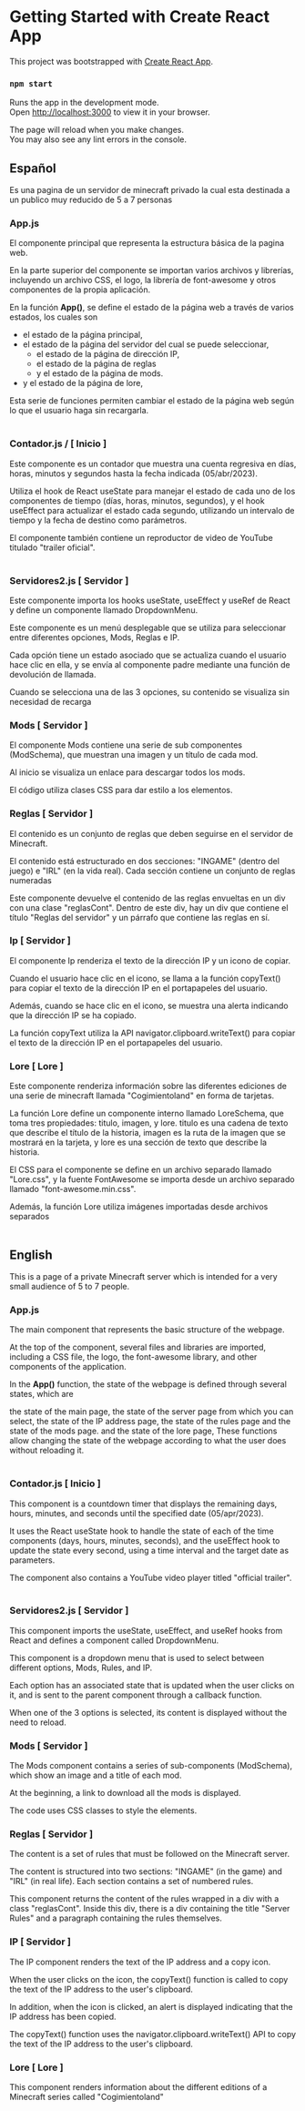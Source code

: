 # Getting Started with Create React App

This project was bootstrapped with [Create React App](https://github.com/facebook/create-react-app).

### `npm start`

Runs the app in the development mode.\
Open [http://localhost:3000](http://localhost:3000) to view it in your browser.

The page will reload when you make changes.\
You may also see any lint errors in the console.

## Español

Es una pagina de un servidor de minecraft privado la cual esta destinada a un publico muy reducido de 5 a 7 personas

### App.js

El componente principal que representa la estructura básica de la pagina web.

En la parte superior del componente se importan varios archivos y librerías, incluyendo un archivo CSS, el logo, la librería de font-awesome y otros componentes de la propia aplicación.

En la función **App()**, se define el estado de la página web a través de varios estados, los cuales son 
* el estado de la página principal, 
* el estado de la página del servidor del cual se puede seleccionar, 
    * el estado de la página de dirección IP, 
    * el estado de la página de reglas 
    * y el estado de la página de mods. 
* y el estado de la página de lore, 

Esta serie de funciones permiten cambiar el estado de la página web según lo que el usuario haga sin recargarla.
<br>
<br>

### Contador.js / [ Inicio ]

Este componente es un contador que muestra una cuenta regresiva en días, horas, minutos y segundos hasta la fecha indicada (05/abr/2023). 

Utiliza el hook de React useState para manejar el estado de cada uno de los componentes de tiempo (días, horas, minutos, segundos), y el hook useEffect para actualizar el estado cada segundo, utilizando un intervalo de tiempo y la fecha de destino como parámetros.

El componente también contiene un reproductor de video de YouTube titulado "trailer oficial".
<br>
<br>

### Servidores2.js [ Servidor ]

Este componente importa los hooks useState, useEffect y useRef de React y define un componente llamado DropdownMenu.

Este componente es un menú desplegable que se utiliza para seleccionar entre diferentes opciones, Mods, Reglas e IP. 


Cada opción tiene un estado asociado que se actualiza cuando el usuario hace clic en ella, y se envía al componente padre mediante una función de devolución de llamada.


Cuando se selecciona una de las 3 opciones, su contenido se visualiza sin necesidad de recarga

### Mods [ Servidor ]

El componente Mods contiene una serie de sub componentes (ModSchema), que muestran una imagen y un título de cada mod. 

Al inicio se visualiza un enlace para descargar todos los mods. 

El código utiliza clases CSS para dar estilo a los elementos.

### Reglas [ Servidor ]

 El contenido es un conjunto de reglas que deben seguirse en el servidor de Minecraft.

 El contenido está estructurado en dos secciones: "INGAME" (dentro del juego) e "IRL" (en la vida real). Cada sección contiene un conjunto de reglas numeradas

 Este componente devuelve el contenido de las reglas envueltas en un div con una clase "reglasCont". Dentro de este div, hay un div que contiene el título "Reglas del servidor" y un párrafo que contiene las reglas en sí.

 ### Ip [ Servidor ]

El componente Ip renderiza el texto de la dirección IP y un icono de copiar. 

Cuando el usuario hace clic en el icono, se llama a la función copyText() para copiar el texto de la dirección IP en el portapapeles del usuario. 

Además, cuando se hace clic en el icono, se muestra una alerta indicando que la dirección IP se ha copiado.

 La función copyText utiliza la API navigator.clipboard.writeText() para copiar el texto de la dirección IP en el portapapeles del usuario.

 ### Lore [ Lore ]

 Este componente renderiza información sobre las diferentes ediciones de una serie de minecraft llamada "Cogimientoland" en forma de tarjetas.

 La función Lore define un componente interno llamado LoreSchema, que toma tres propiedades: titulo, imagen, y lore. titulo es una cadena de texto que describe el título de la historia, imagen es la ruta de la imagen que se mostrará en la tarjeta, y lore es una sección de texto que describe la historia.

 El CSS para el componente se define en un archivo separado llamado "Lore.css", y la fuente FontAwesome se importa desde un archivo separado llamado "font-awesome.min.css".

 Además, la función Lore utiliza imágenes importadas desde archivos separados
 <br>
 <br>

## English
This is a page of a private Minecraft server which is intended for a very small audience of 5 to 7 people.

### App.js
The main component that represents the basic structure of the webpage.

At the top of the component, several files and libraries are imported, including a CSS file, the logo, the font-awesome library, and other components of the application.

In the **App()** function, the state of the webpage is defined through several states, which are

the state of the main page,
the state of the server page from which you can select,
the state of the IP address page,
the state of the rules page
and the state of the mods page.
and the state of the lore page,
These functions allow changing the state of the webpage according to what the user does without reloading it.
<br>
<br>

### Contador.js [ Inicio ]
This component is a countdown timer that displays the remaining days, hours, minutes, and seconds until the specified date (05/apr/2023).

It uses the React useState hook to handle the state of each of the time components (days, hours, minutes, seconds), and the useEffect hook to update the state every second, using a time interval and the target date as parameters.

The component also contains a YouTube video player titled "official trailer".
<br>
<br>

### Servidores2.js [ Servidor ]
This component imports the useState, useEffect, and useRef hooks from React and defines a component called DropdownMenu.

This component is a dropdown menu that is used to select between different options, Mods, Rules, and IP.

Each option has an associated state that is updated when the user clicks on it, and is sent to the parent component through a callback function.

When one of the 3 options is selected, its content is displayed without the need to reload.

### Mods [ Servidor ]
The Mods component contains a series of sub-components (ModSchema), which show an image and a title of each mod.

At the beginning, a link to download all the mods is displayed.

The code uses CSS classes to style the elements.

### Reglas [ Servidor ]
The content is a set of rules that must be followed on the Minecraft server.

The content is structured into two sections: "INGAME" (in the game) and "IRL" (in real life). Each section contains a set of numbered rules.

This component returns the content of the rules wrapped in a div with a class "reglasCont". Inside this div, there is a div containing the title "Server Rules" and a paragraph containing the rules themselves.

### IP [ Servidor ]
The IP component renders the text of the IP address and a copy icon.

When the user clicks on the icon, the copyText() function is called to copy the text of the IP address to the user's clipboard.

In addition, when the icon is clicked, an alert is displayed indicating that the IP address has been copied.

The copyText() function uses the navigator.clipboard.writeText() API to copy the text of the IP address to the user's clipboard.

### Lore [ Lore ]
This component renders information about the different editions of a Minecraft series called "Cogimientoland"